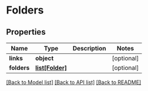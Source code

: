 # Folders

## Properties
Name | Type | Description | Notes
------------ | ------------- | ------------- | -------------
**links** | **object** |  | [optional] 
**folders** | [**list[Folder]**](Folder.md) |  | [optional] 

[[Back to Model list]](../README.md#documentation-for-models) [[Back to API list]](../README.md#documentation-for-api-endpoints) [[Back to README]](../README.md)


